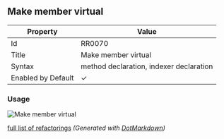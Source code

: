 ## Make member virtual

| Property           | Value                                   |
| ------------------ | --------------------------------------- |
| Id                 | RR0070                                  |
| Title              | Make member virtual                     |
| Syntax             | method declaration, indexer declaration |
| Enabled by Default | &#x2713;                                |

### Usage

![Make member virtual](../../images/refactorings/MakeMemberVirtual.png)

[full list of refactorings](Refactorings.md)
*\(Generated with [DotMarkdown](http://github.com/JosefPihrt/DotMarkdown)\)*